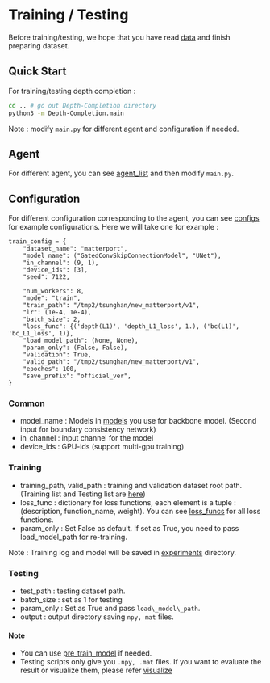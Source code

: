 # Training / Testing

Before training/testing, we hope that you have read [data](data) and finish preparing dataset.

## Quick Start

For training/testing depth completion :

```bash
cd .. # go out Depth-Completion directory
python3 -m Depth-Completion.main
```

Note : modify `main.py` for different agent and configuration if needed.

## Agent

For different agent, you can see [agent\_list](../agent/__init__.py) and then modify `main.py`.

## Configuration

For different configuration corresponding to the agent, you can see [configs](../config/) for example configurations. Here we will take one for example :

```
train_config = {
    "dataset_name": "matterport",
    "model_name": ("GatedConvSkipConnectionModel", "UNet"),
    "in_channel": (9, 1),
    "device_ids": [3],
    "seed": 7122,

    "num_workers": 8,
    "mode": "train",
    "train_path": "/tmp2/tsunghan/new_matterport/v1",
    "lr": (1e-4, 1e-4),
    "batch_size": 2,
    "loss_func": {('depth(L1)', 'depth_L1_loss', 1.), ('bc(L1)', 'bc_L1_loss', 1)},
    "load_model_path": (None, None),
    "param_only": (False, False),
    "validation": True,
    "valid_path": "/tmp2/tsunghan/new_matterport/v1",
    "epoches": 100,
    "save_prefix": "official_ver",
}
```

### Common

- model\_name : Models in [models](../models/model.py) you use for backbone model. (Second input for boundary consistency network)
- in\_channel : input channel for the model
- device\_ids : GPU-ids (support multi-gpu training)

### Training

- training\_path, valid\_path : training and validation dataset root path. (Training list and Testing list are [here](../data/data_list))
- loss\_func : dictionary for loss functions, each element is a tuple : (description, function\_name, weight). You can see [loss\_funcs](../utils/loss_func.py) for all loss functions.
- param\_only : Set False as default. If set as True, you need to pass load\_model\_path for re-training.

Note : Training log and model will be saved in [experiments](../experiments) directory.

### Testing

- test\_path : testing dataset path.
- batch\_size : set as 1 for testing
- param\_only : Set as True and pass `load\_model\_path`.
- output : output directory saving `npy, mat` files.

#### Note 
- You can use [pre\_train\_model](../pre_train_model) if needed.
- Testing scripts only give you `.npy, .mat` files. If you want to evaluate the result or visualize them, please refer [visualize](./visualize.md)
